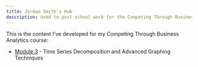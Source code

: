 ```yaml
---
title: Jordan Smith's Hub
description: Used to post school work for the Competing Through Business Analytics course in the William & Mary Online MBA Program. 
---
```


This is the content I've developed for my Competing Through Business Analytics course: 

- [Module 3](/Module3) - Time Series Decomposition and Advanced Graphing Techniques
